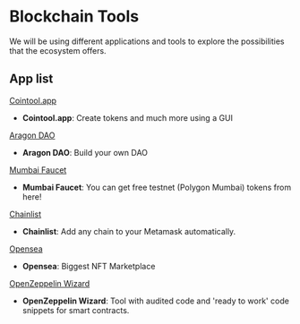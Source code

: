 # Blockchain Tools

We will be using different applications and tools to explore the possibilities that the ecosystem offers.

## App list

[Cointool.app](https://cointool.app/)
* **Cointool.app**: Create tokens and much more using a GUI

[Aragon DAO](https://aragon.org/)
* **Aragon DAO**: Build your own DAO

[Mumbai Faucet](https://cointool.app/)
* **Mumbai Faucet**: You can get free testnet (Polygon Mumbai) tokens from here!

[Chainlist](https://chainlist.org/)
* **Chainlist**: Add any chain to your Metamask automatically.

[Opensea](https://opensea.io/es)
* **Opensea**: Biggest NFT Marketplace

[OpenZeppelin Wizard](https://wizard.openzeppelin.com/)
* **OpenZeppelin Wizard**: Tool with audited code and 'ready to work' code snippets for smart contracts.